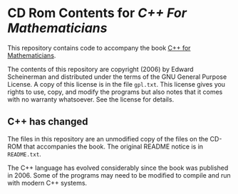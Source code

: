 # CD Rom Contents for *C++ For Mathematicians*

This repository contains code to accompany the book [C++ for Mathematicians](https://www.routledge.com/C-for-Mathematicians-An-Introduction-for-Students-and-Professionals/Scheinerman/p/book/9781584885849).

The contents of this repository are copyright (2006) by Edward Scheinerman
and distributed under the terms of the GNU General Purpose License. A
copy of this license is in the file `gpl.txt`. This
license gives you rights to use, copy, and modify the programs but
also notes that it comes with no warranty whatsoever. See the license
for details.

## C++ has changed

The files in this repository are an unmodified copy of the files on the CD-ROM that
accompanies the book. The original README notice is in `README.txt`. 

The C++ language has evolved considerably since the book was published in 2006. 
Some of the programs may need to be modified to compile and run with modern C++ systems. 